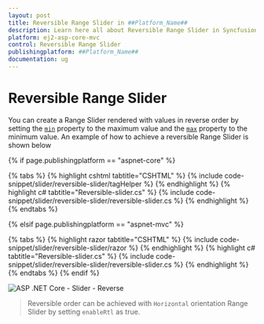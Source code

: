 ```yaml
---
layout: post
title: Reversible Range Slider in ##Platform_Name##
description: Learn here all about Reversible Range Slider in Syncfusion ##Platform_Name## Range Slider component of Syncfusion Essential JS 2 and more.
platform: ej2-asp-core-mvc
control: Reversible Range Slider
publishingplatform: ##Platform_Name##
documentation: ug
---
```


# Reversible Range Slider

You can create a Range Slider rendered with values in reverse order by setting the [`min`](https://help.syncfusion.com/cr/aspnetcore-js2/Syncfusion.EJ2.Inputs.Slider.html#Syncfusion_EJ2_Inputs_Slider_Min) property to the maximum value and the [`max`](https://help.syncfusion.com/cr/aspnetcore-js2/Syncfusion.EJ2.Inputs.Slider.html#Syncfusion_EJ2_Inputs_Slider_Max) property to the minimum value. An example of how to achieve a reversible Range Slider is shown below

{% if page.publishingplatform == "aspnet-core" %}

{% tabs %}
{% highlight cshtml tabtitle="CSHTML" %}
{% include code-snippet/slider/reversible-slider/tagHelper %}
{% endhighlight %}
{% highlight c# tabtitle="Reversible-slider.cs" %}
{% include code-snippet/slider/reversible-slider/reversible-slider.cs %}
{% endhighlight %}
{% endtabs %}

{% elsif page.publishingplatform == "aspnet-mvc" %}

{% tabs %}
{% highlight razor tabtitle="CSHTML" %}
{% include code-snippet/slider/reversible-slider/razor %}
{% endhighlight %}
{% highlight c# tabtitle="Reversible-slider.cs" %}
{% include code-snippet/slider/reversible-slider/reversible-slider.cs %}
{% endhighlight %}
{% endtabs %}
{% endif %}



![ASP .NET Core - Slider - Reverse](../images/reversible-slider.gif)

> Reversible order can be achieved with `Horizontal` orientation Range Slider by setting `enableRtl` as true.
